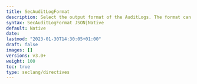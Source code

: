 ```yaml
---
title: SecAuditLogFormat
description: Select the output format of the AuditLogs. The format can be either the native AuditLogs format or JSON.
syntax: SecAuditLogFormat JSON|Native
default: Native
date: 
lastmod: "2023-01-30T14:30:05+01:00"
draft: false
images: []
versions: v3.0+
weight: 100
toc: true
type: seclang/directives
---
```

[//]: <> (This file is generated by tools/directivesgen. DO NOT EDIT.)

